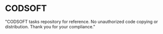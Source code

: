 # CODSOFT
"CODSOFT tasks repository for reference. No unauthorized code copying or distribution. Thank you for your compliance."
